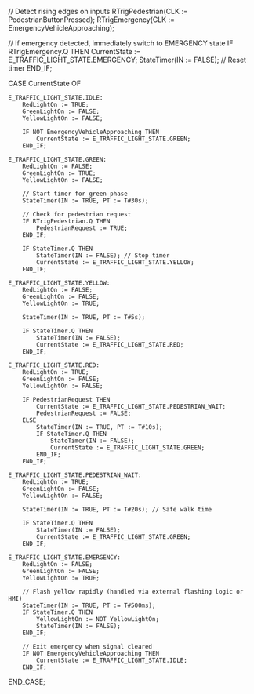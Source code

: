 // Detect rising edges on inputs
RTrigPedestrian(CLK := PedestrianButtonPressed);
RTrigEmergency(CLK := EmergencyVehicleApproaching);

// If emergency detected, immediately switch to EMERGENCY state
IF RTrigEmergency.Q THEN
    CurrentState := E_TRAFFIC_LIGHT_STATE.EMERGENCY;
    StateTimer(IN := FALSE); // Reset timer
END_IF;

CASE CurrentState OF

    E_TRAFFIC_LIGHT_STATE.IDLE:
        RedLightOn := TRUE;
        GreenLightOn := FALSE;
        YellowLightOn := FALSE;

        IF NOT EmergencyVehicleApproaching THEN
            CurrentState := E_TRAFFIC_LIGHT_STATE.GREEN;
        END_IF;

    E_TRAFFIC_LIGHT_STATE.GREEN:
        RedLightOn := FALSE;
        GreenLightOn := TRUE;
        YellowLightOn := FALSE;

        // Start timer for green phase
        StateTimer(IN := TRUE, PT := T#30s);

        // Check for pedestrian request
        IF RTrigPedestrian.Q THEN
            PedestrianRequest := TRUE;
        END_IF;

        IF StateTimer.Q THEN
            StateTimer(IN := FALSE); // Stop timer
            CurrentState := E_TRAFFIC_LIGHT_STATE.YELLOW;
        END_IF;

    E_TRAFFIC_LIGHT_STATE.YELLOW:
        RedLightOn := FALSE;
        GreenLightOn := FALSE;
        YellowLightOn := TRUE;

        StateTimer(IN := TRUE, PT := T#5s);

        IF StateTimer.Q THEN
            StateTimer(IN := FALSE);
            CurrentState := E_TRAFFIC_LIGHT_STATE.RED;
        END_IF;

    E_TRAFFIC_LIGHT_STATE.RED:
        RedLightOn := TRUE;
        GreenLightOn := FALSE;
        YellowLightOn := FALSE;

        IF PedestrianRequest THEN
            CurrentState := E_TRAFFIC_LIGHT_STATE.PEDESTRIAN_WAIT;
            PedestrianRequest := FALSE;
        ELSE
            StateTimer(IN := TRUE, PT := T#10s);
            IF StateTimer.Q THEN
                StateTimer(IN := FALSE);
                CurrentState := E_TRAFFIC_LIGHT_STATE.GREEN;
            END_IF;
        END_IF;

    E_TRAFFIC_LIGHT_STATE.PEDESTRIAN_WAIT:
        RedLightOn := TRUE;
        GreenLightOn := FALSE;
        YellowLightOn := FALSE;

        StateTimer(IN := TRUE, PT := T#20s); // Safe walk time

        IF StateTimer.Q THEN
            StateTimer(IN := FALSE);
            CurrentState := E_TRAFFIC_LIGHT_STATE.GREEN;
        END_IF;

    E_TRAFFIC_LIGHT_STATE.EMERGENCY:
        RedLightOn := FALSE;
        GreenLightOn := FALSE;
        YellowLightOn := TRUE;

        // Flash yellow rapidly (handled via external flashing logic or HMI)
        StateTimer(IN := TRUE, PT := T#500ms);
        IF StateTimer.Q THEN
            YellowLightOn := NOT YellowLightOn;
            StateTimer(IN := FALSE);
        END_IF;

        // Exit emergency when signal cleared
        IF NOT EmergencyVehicleApproaching THEN
            CurrentState := E_TRAFFIC_LIGHT_STATE.IDLE;
        END_IF;

END_CASE;
